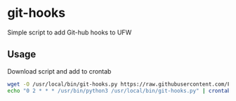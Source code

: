 # git-hooks
Simple script to add Git-hub hooks to UFW
## Usage
Download script and add to crontab
```bash
wget -O /usr/local/bin/git-hooks.py https://raw.githubusercontent.com/FarSetV/git-hooks/master/git-hooks.py
echo "0 2 * * * /usr/bin/python3 /usr/local/bin/git-hooks.py" | crontab -
```
